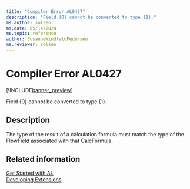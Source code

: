 ```yaml
---
title: "Compiler Error AL0427"
description: "Field {0} cannot be converted to type {1}."
ms.author: solsen
ms.date: 05/14/2024
ms.topic: reference
author: SusanneWindfeldPedersen
ms.reviewer: solsen
---
```

[//]: # (START>DO_NOT_EDIT)
[//]: # (IMPORTANT:Do not edit any of the content between here and the END>DO_NOT_EDIT.)
[//]: # (Any modifications should be made in the .xml files in the ModernDev repo.)
# Compiler Error AL0427

[!INCLUDE[banner_preview](../includes/banner_preview.md)]

Field {0} cannot be converted to type {1}.


## Description
The type of the result of a calculation formula must match the type of the FlowField associated with that CalcFormula.  

[//]: # (IMPORTANT: END>DO_NOT_EDIT)
## Related information  
[Get Started with AL](../devenv-get-started.md)  
[Developing Extensions](../devenv-dev-overview.md)  